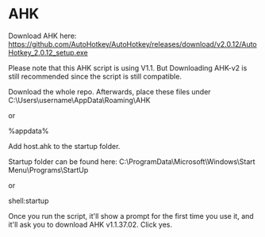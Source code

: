# AHK

Download AHK here: https://github.com/AutoHotkey/AutoHotkey/releases/download/v2.0.12/AutoHotkey_2.0.12_setup.exe

Please note that this AHK script is using V1.1. But Downloading AHK-v2 is still recommended since the script is still compatible.

Download the whole repo. Afterwards, place these files under C:\Users\username\AppData\Roaming\AHK

or

%appdata%

Add host.ahk to the startup folder.

Startup folder can be found here: C:\ProgramData\Microsoft\Windows\Start Menu\Programs\StartUp

or

shell:startup

Once you run the script, it'll show a prompt for the first time you use it, and it'll ask you to download AHK v1.1.37.02. Click yes.